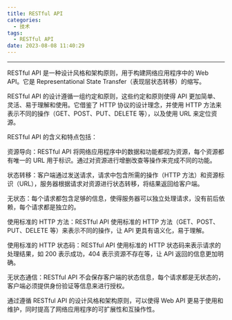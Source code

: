 ```yaml
---
title: RESTful API
categories:
  - 技术
tags:
  - RESTful API
date: 2023-08-08 11:40:29
---
```


---

RESTful API 是一种设计风格和架构原则，用于构建网络应用程序中的 Web API。它是 Representational State Transfer（表现层状态转移）的缩写。

RESTful API 的设计遵循一组约定和原则，这些约定和原则使得 API 更加简单、灵活、易于理解和使用。它借鉴了 HTTP 协议的设计理念，并使用 HTTP 方法来表示不同的操作（GET、POST、PUT、DELETE 等），以及使用 URL 来定位资源。

RESTful API 的含义和特点包括：

<!-- more -->

资源导向：RESTful API 将网络应用程序中的数据和功能都视为资源，每个资源都有唯一的 URL 用于标识。通过对资源进行增删改查等操作来完成不同的功能。

状态转移：客户端通过发送请求，请求中包含所需的操作（HTTP 方法）和资源标识（URL），服务器根据请求对资源进行状态转移，将结果返回给客户端。

无状态：每个请求都包含足够的信息，使得服务器可以独立处理请求，没有前后依赖，每个请求都是独立的。

使用标准的 HTTP 方法：RESTful API 使用标准的 HTTP 方法（GET、POST、PUT、DELETE 等）来表示不同的操作，让 API 更具有语义化，易于理解。

使用标准的 HTTP 状态码：RESTful API 使用标准的 HTTP 状态码来表示请求的处理结果，如 200 表示成功，404 表示资源不存在等，让 API 返回的信息更加明确。

无状态通信：RESTful API 不会保存客户端的状态信息，每个请求都是无状态的，客户端必须提供身份验证等信息来进行授权。

通过遵循 RESTful API 的设计风格和架构原则，可以使得 Web API 更易于使用和维护，同时提高了网络应用程序的可扩展性和互操作性。
